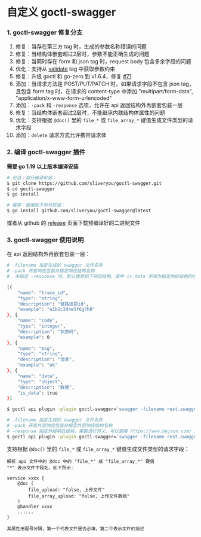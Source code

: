 # 自定义 goctl-swagger 

### 1. goctl-swagger 修复分支

1. 修复：当存在第三方 tag 时，生成的参数名称错误的问题
2. 修复：当结构体嵌套超过2层时，参数不能正确生成的问题
3. 修复：当同时存在 form 和 json tag 时，request body 包含多余字段的问题
4. 优化：支持从 [validate](https://github.com/go-playground/validator) tag 中获取参数约束
5. 修复：升级 goctl 和 go-zero 到 v1.6.4，修复 [#71](https://github.com/zeromicro/goctl-swagger/issues/71)
6. 添加：当请求方法是 POST/PUT/PATCH 时，如果请求字段不包含 json tag，且包含 form tag 时，在请求的 content-type 中添加 "multipart/form-data", "application/x-www-form-urlencoded"
7. 添加：`-pack` 和 `-response` 选项，允许在 api 返回结构外再嵌套包装一层
8. 修复：当结构体嵌套超过2层时，不能继承内联结构体属性的问题
9. 优化：支持根据 `@doc()` 里的 `file_*` 或 `file_array_*` 键值生成文件类型的请求字段
10. 添加：`delete` 请求方式允许携带请求体

### 2. 编译 goctl-swagger 插件

**需要 go 1.19 以上版本编译安装**

```bash
# 可选：自行编译安装：
$ git clone https://github.com/sliveryou/goctl-swagger.git
$ cd goctl-swagger
$ go install

# 推荐：使用如下命令安装：
$ go install github.com/sliveryou/goctl-swagger@latest
```

或者从 github 的 [release](https://github.com/sliveryou/goctl-swagger/releases) 页面下载预编译好的二进制文件

### 3. goctl-swagger 使用说明

在 api 返回结构外再嵌套包装一层：

```bash
# -filename 指定生成的 swagger 文件名称
# -pack 开启响应包装并指定响应结构名称
#  未指定 -response 时，默认使用如下响应结构，其中 is_data 字段为指定响应结构的包装字段

[{
	"name": "trace_id",
	"type": "string",
	"description": "链路追踪id",
	"example": "a1b2c3d4e5f6g7h8"
}, {
	"name": "code",
	"type": "integer",
	"description": "状态码",
	"example": 0
}, {
	"name": "msg",
	"type": "string",
	"description": "消息",
	"example": "ok"
}, {
	"name": "data",
	"type": "object",
	"description": "数据",
	"is_data": true
}]

$ goctl api plugin -plugin goctl-swagger='swagger -filename rest.swagger.json -pack Response' -api api/base.api -dir api

# -filename 指定生成的 swagger 文件名称
# -pack 开启外层响应包装并指定外层响应结构名称
# -response 指定外层响应结构，需要进行转义，可以使用 https://www.bejson.com/ 进行转义，切记在最后的单引号 ' 前加上分号 ;
$ goctl api plugin -plugin goctl-swagger='swagger -filename rest.swagger.json -pack Response -response "[{\"name\":\"trace_id\",\"type\":\"string\",\"description\":\"链路追踪id\"},{\"name\":\"code\",\"type\":\"integer\",\"description\":\"状态码\"},{\"name\":\"msg\",\"type\":\"string\",\"description\":\"消息\"},{\"name\":\"data\",\"type\":\"object\",\"description\":\"数据\",\"is_data\":true}]";' -api api/base.api -dir api
```

支持根据 `@doc()` 里的 `file_*` 或 `file_array_*` 键值生成文件类型的请求字段：

```
解析 api 文件中的 @doc 中的 "file_*" 或 "file_array_*" 键值
"*" 表示文件字段名，如下所示：

service xxxx {
    @doc (
        file_upload: "false, 上传文件"
        file_array_upload: "false, 上传文件数组"
    )
    @handler xxxx
    ......
}

其属性用逗号分隔，第一个代表文件是否必填，第二个表示文件的描述
```
